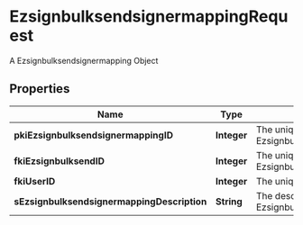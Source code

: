 

# EzsignbulksendsignermappingRequest

A Ezsignbulksendsignermapping Object

## Properties

| Name | Type | Description | Notes |
|------------ | ------------- | ------------- | -------------|
|**pkiEzsignbulksendsignermappingID** | **Integer** | The unique ID of the Ezsignbulksendsignermapping |  [optional] |
|**fkiEzsignbulksendID** | **Integer** | The unique ID of the Ezsignbulksend |  |
|**fkiUserID** | **Integer** | The unique ID of the User |  [optional] |
|**sEzsignbulksendsignermappingDescription** | **String** | The description of the Ezsignbulksendsignermapping |  |



